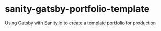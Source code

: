 # sanity-gatsby-portfolio-template
Using Gatsby with Sanity.io to create a template portfolio for production 
